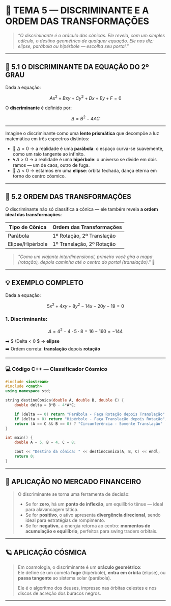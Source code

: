 
# 🌌 TEMA 5 — DISCRIMINANTE E A ORDEM DAS TRANSFORMAÇÕES

> _“O discriminante é o oráculo das cônicas. Ele revela, com um simples cálculo, o destino geométrico de qualquer equação. Ele nos diz: elipse, parábola ou hipérbole — escolha seu portal.”_

---

## 🔮 5.1 O DISCRIMINANTE DA EQUAÇÃO DO 2º GRAU

Dada a equação:

$$
Ax^2 + Bxy + Cy^2 + Dx + Ey + F = 0
$$

O **discriminante** é definido por:
 
$$
\Delta = B^2 - 4AC
$$

---

Imagine o discriminante como uma **lente prismática** que decompõe a luz matemática em três espectros distintos:

- 💠 $\Delta = 0$ → a realidade é uma **parábola**: o espaço curva-se suavemente, como um raio tangente ao infinito.
- 🌀 $\Delta > 0$ → a realidade é uma **hipérbole**: o universo se divide em dois ramos — um de caos, outro de fuga.
- 🔵 $\Delta < 0$ → estamos em uma **elipse**: órbita fechada, dança eterna em torno do centro cósmico.

---

## 🧠 5.2 ORDEM DAS TRANSFORMAÇÕES

O discriminante não só classifica a cônica — ele também revela **a ordem ideal das transformações**:

| Tipo de Cônica | Ordem das Transformações           |
|----------------|------------------------------------|
| Parábola       | 1º Rotação, 2º Translação          |
| Elipse/Hipérbole | 1º Translação, 2º Rotação        |

> _"Como um viajante interdimensional, primeiro você gira o mapa (rotação), depois caminha até o centro do portal (translação)."_ 🌌

---

## 💡 EXEMPLO COMPLETO

Dada a equação:

$$
5x^2 + 4xy + 8y^2 - 14x - 20y - 19 = 0
$$

### 1. Discriminante:

$$
\Delta = 4^2 - 4 \cdot 5 \cdot 8 = 16 - 160 = -144
$$

➡️ $ \Delta < 0 $ → **elipse**  
➡️ Ordem correta: **translação** depois **rotação**

---

### 💻 Código C++ — Classificador Cósmico

```cpp
#include <iostream>
#include <cmath>
using namespace std;

string destinoConica(double A, double B, double C) {
    double delta = B*B - 4*A*C;

    if (delta == 0) return "Parábola - Faça Rotação depois Translação";
    if (delta > 0) return "Hipérbole - Faça Translação depois Rotação";
    return (A == C && B == 0) ? "Circunferência - Somente Translação" : "Elipse - Faça Translação depois Rotação";
}

int main() {
    double A = 5, B = 4, C = 8;

    cout << "Destino da cônica: " << destinoConica(A, B, C) << endl;
    return 0;
}
```
---

## 💸 APLICAÇÃO NO MERCADO FINANCEIRO

> O discriminante se torna uma ferramenta de decisão:
>
> - Se for **zero**, há um **ponto de inflexão**, um equilíbrio tênue — ideal para alavancagem tática.
> - Se for **positivo**, o ativo apresenta **divergência direcional**, sendo ideal para estratégias de rompimento.
> - Se for **negativo**, a energia retorna ao centro: **momentos de acumulação e equilíbrio**, perfeitos para swing traders orbitais.

---

## 🪐 APLICAÇÃO CÓSMICA

> Em cosmologia, o discriminante é um **oráculo geométrico**:  
> Ele define se um cometa **foge** (hipérbole), **entra em órbita** (elipse), ou **passa tangente** ao sistema solar (parábola).  
>
> Ele é o algoritmo dos deuses, impresso nas órbitas celestes e nos discos de acreção dos buracos negros.

---
